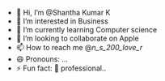 - 👋 Hi, I’m @Shantha Kumar K 
- 👀 I’m interested in Business 
- 🌱 I’m currently learning Computer science 
- 💞️ I’m looking to collaborate on Apple 
- 📫 How to reach me @_n_s_200_love_r_
- 😄 Pronouns: ...
- ⚡ Fun fact: 🏏 professional..

<!---
Shantha2004/Shantha2004 is a ✨ special ✨ repository because its `README.md` (this file) appears on your GitHub profile.
You can click the Preview link to take a look at your changes.
--->
